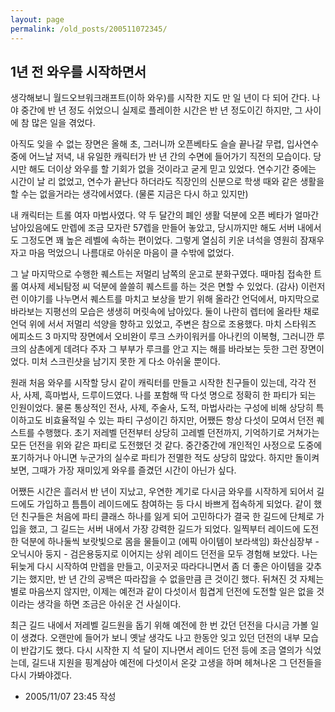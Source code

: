 ```yaml
---
layout: page
permalink: /old_posts/200511072345/
---
```


## 1년 전 와우를 시작하면서

생각해보니 월드오브워크래프트(이하 와우)를 시작한 지도 만 일 년이 다 되어 간다. 나야 중간에 반 년 정도 쉬었으니 실제로 플레이한 시간은 반 년 정도이긴 하지만, 그 사이에 참 많은 일을 겪었다.

아직도 잊을 수 없는 장면은 올해 초, 그러니까 오픈베타도 슬슬 끝나갈 무렵, 입사연수 중에 어느날 저녁, 내 유일한 캐릭터가 반 년 간의 수면에 들어가기 직전의 모습이다.
당시만 해도 더이상 와우를 할 기회가 없을 것이라고 굳게 믿고 있었다. 연수기간 중에는 시간이 날 리 없었고, 연수가 끝난다 하더라도 직장인의 신분으로 학생 때와 같은 생활을 할 수는 없을거라는 생각에서였다. (물론 지금은 다시 하고 있지만)

내 캐릭터는 트롤 여자 마법사였다. 약 두 달간의 폐인 생활 덕분에 오픈 베타가 얼마간 남아있음에도 만렙에 조금 모자란 57렙을 만들어 놓았고, 당시까지만 해도 서버 내에서도 그정도면 꽤 높은 레벨에 속하는 편이었다. 그렇게 열심히 키운 녀석을 영원히 잠재우자고 마음 먹었으니 나름대로 아쉬운 마음이 클 수밖에 없었다.

그 날 마지막으로 수행한 퀘스트는 저멀리 남쪽의 운고로 분화구였다. 때마침 접속한 트롤 여사제 세뇌탐정 씨 덕분에 쓸쓸히 퀘스트를 하는 것은 면할 수 있었다. (감사) 이런저런 이야기를 나누면서 퀘스트를 마치고 보상을 받기 위해 올라간 언덕에서, 마지막으로 바라보는 지평선의 모습은 생생히 머릿속에 남아있다. 둘이 나란히 렙터에 올라탄 채로 언덕 위에 서서 저멀리 석양을 향하고 있었고, 주변은 참으로 조용했다. 마치 스타워즈 에피소드 3 마지막 장면에서 오비완이 루크 스카이워커를 아나킨의 이복형, 그러니깐 루크의 삼촌에게 데려다 주자 그 부부가 루크를 안고 지는 해를 바라보는 듯한 그런 장면이었다.
미처 스크린샷을 남기지 못한 게 다소 아쉬울 뿐이다.

원래 처음 와우를 시작할 당시 같이 캐릭터를 만들고 시작한 친구들이 있는데, 각각 전사, 사제, 흑마법사, 드루이드였다. 나를 포함해 딱 다섯 명으로 정확히 한 파티가 되는 인원이었다. 물론 통상적인 전사, 사제, 주술사, 도적, 마법사라는 구성에 비해 상당히 특이하고도 비효율적일 수 있는 파티 구성이긴 하지만, 어쨌든 항상 다섯이 모여서 던전 퀘스트를 수행했다.
초기 저레벨 던전부터 상당히 고레벨 던전까지, 기억하기로 거쳐가는 모든 던전을 위와 같은 파티로 도전했던 것 같다. 중간중간에 개인적인 사정으로 도중에 포기하거나 아니면 누군가의 실수로 파티가 전멸한 적도 상당히 많았다. 하지만 돌이켜보면, 그때가 가장 재미있게 와우를 즐겼던 시간이 아닌가 싶다.

어쨌든 시간은 흘러서 반 년이 지났고, 우연한 계기로 다시금 와우를 시작하게 되어서 길드에도 가입하고 틈틈이 레이드에도 참여하는 등 다시 바쁘게 접속하게 되었다.
같이 했던 친구들은 처음에 파티 클래스 하나를 잃게 되어 고민하다가 결국 한 길드에 단체로 가입을 했고, 그 길드는 서버 내에서 가장 강력한 길드가 되었다.
일찍부터 레이드에 도전한 덕분에 하나둘씩 보랏빛으로 몸을 물들이고 (에픽 아이템이 보라색임) 화산심장부 - 오닉시아 둥지 - 검은용둥지로 이어지는 상위 레이드 던전을 모두 경험해 보았다.
나는 뒤늦게 다시 시작하여 만렙을 만들고, 이곳저곳 따라다니면서 좀 더 좋은 아이템을 갖추기는 했지만, 반 년 간의 공백은 따라잡을 수 없을만큼 큰 것이긴 했다.
뒤쳐진 것 자체는 별로 마음쓰지 않지만, 이제는 예전과 같이 다섯이서 힘겹게 던전에 도전할 일은 없을 것이라는 생각을 하면 조금은 아쉬운 건 사실이다.

최근 길드 내에서 저레벨 길드원을 돕기 위해 예전에 한 번 갔던 던전을 다시금 가볼 일이 생겼다. 오랜만에 들어가 보니 옛날 생각도 나고 한동안 잊고 있던 던전의 내부 모습이 반갑기도 했다. 다시 시작한 지 석 달이 지나면서 레이드 던전 등에 조금 열의가 식었는데, 길드내 지원을 핑계삼아 예전에 다섯이서 온갖 고생을 하며 헤쳐나온 그 던전들을 다시 가봐야겠다.






- 2005/11/07 23:45 작성